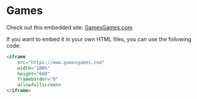 # Games

Check out this embedded site: [GamesGames.com](https://www.gamesgames.com)

If you want to embed it in your own HTML files, you can use the following code:

```html
<iframe 
    src="https://www.gamesgames.com" 
    width="100%" 
    height="600" 
    frameborder="0" 
    allowfullscreen>
</iframe>
